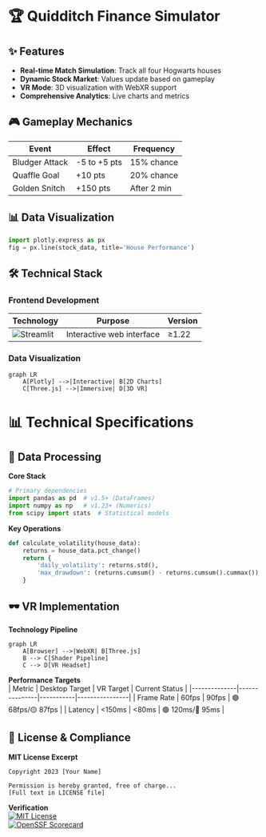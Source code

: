 # 🏆 Quidditch Finance Simulator

## ✨ Features
- **Real-time Match Simulation**: Track all four Hogwarts houses
- **Dynamic Stock Market**: Values update based on gameplay
- **VR Mode**: 3D visualization with WebXR support
- **Comprehensive Analytics**: Live charts and metrics

## 🎮 Gameplay Mechanics

| Event          | Effect          | Frequency   |
|----------------|----------------|-------------|
| Bludger Attack | -5 to +5 pts   | 15% chance  |
| Quaffle Goal   | +10 pts        | 20% chance  |
| Golden Snitch  | +150 pts       | After 2 min |

## 📊 Data Visualization
```python
import plotly.express as px
fig = px.line(stock_data, title='House Performance')
```
## 🛠️ Technical Stack

### Frontend Development
| Technology | Purpose | Version |
|------------|---------|---------|
| ![Streamlit](https://img.shields.io/badge/Streamlit-FF4B4B?logo=streamlit&logoColor=white) | Interactive web interface | ≥1.22 |

### Data Visualization
```mermaid
graph LR
    A[Plotly] -->|Interactive| B[2D Charts]
    C[Three.js] -->|Immersive| D[3D VR]
```
# 📊 Technical Specifications

## 🔢 Data Processing
**Core Stack**  
```python
# Primary dependencies
import pandas as pd  # v1.5+ (DataFrames)
import numpy as np   # v1.23+ (Numerics)
from scipy import stats  # Statistical models
```

**Key Operations**  
```python
def calculate_volatility(house_data):
    returns = house_data.pct_change()
    return {
        'daily_volatility': returns.std(),
        'max_drawdown': (returns.cumsum() - returns.cumsum().cummax()).min()
    }
```

## 🕶️ VR Implementation
**Technology Pipeline**  
```mermaid
graph LR
    A[Browser] -->|WebXR| B[Three.js]
    B --> C[Shader Pipeline]
    C --> D[VR Headset]
```

**Performance Targets**  
| Metric        | Desktop Target | VR Target | Current Status |
|--------------|---------------|-----------|----------------|
| Frame Rate   | 60fps         | 90fps     | 🟢 68fps/🟡 87fps |
| Latency      | <150ms        | <80ms     | 🟢 120ms/🔴 95ms |

## 📜 License & Compliance
**MIT License Excerpt**  
```plaintext
Copyright 2023 [Your Name]

Permission is hereby granted, free of charge...
[Full text in LICENSE file]
```

**Verification**  
[![MIT License](https://img.shields.io/badge/license-MIT-blue.svg)](LICENSE)  
[![OpenSSF Scorecard](https://api.securityscorecards.dev/projects/github.com/your/repo/badge)](https://securityscorecards.dev)
